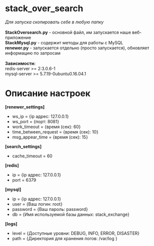 # stack_over_search
*Для запуска скопировать себе в любую папку*<br/>
<br/>
**StackOversearch.py** - основной файл, им запускается наше веб-приложение <br />
**StackMysql.py** - содержит методы для работы с MySQL <br />
**renewer.py** - запускается отдельно (просто запускается), обновляет информацию по запросам <br />
<br /> 
**Зависимости:** <br />
redis-server >= 2:3.0.6-1 <br />
mysql-server >= 5.7.19-0ubuntu0.16.04.1
# Описание настроек
**[renewer_settings]**
* ws_ip = {ip адрес: 127.0.0.1}
* ws_port = {порт: 8081}
* work_timeout = {время (сек): 60}
* time_between_request = {время (сек): 10}
* msg_appear_time = {время (сек): 15} 

**[search_settings]**
* cache_timeout = 60

**[redis]**
* ip = {ip адрес: 127.0.0.1}
* port = 6379

**[mysql]**
* ip = {ip адрес: 127.0.0.1}
* user = {Ваш логин: root}
* password = {Ваш пароль: password}
* db = {Имя используемой базы данных: stack_exchange}

**[logs]**
* level = {Доступные уровни: DEBUG, INFO, ERROR, DISASTER}
* path = {Директория для хранения логов: /var/log }
